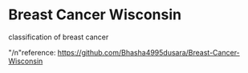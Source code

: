 # Breast Cancer Wisconsin 
classification of breast cancer 

"/n"reference: https://github.com/Bhasha4995dusara/Breast-Cancer-Wisconsin
